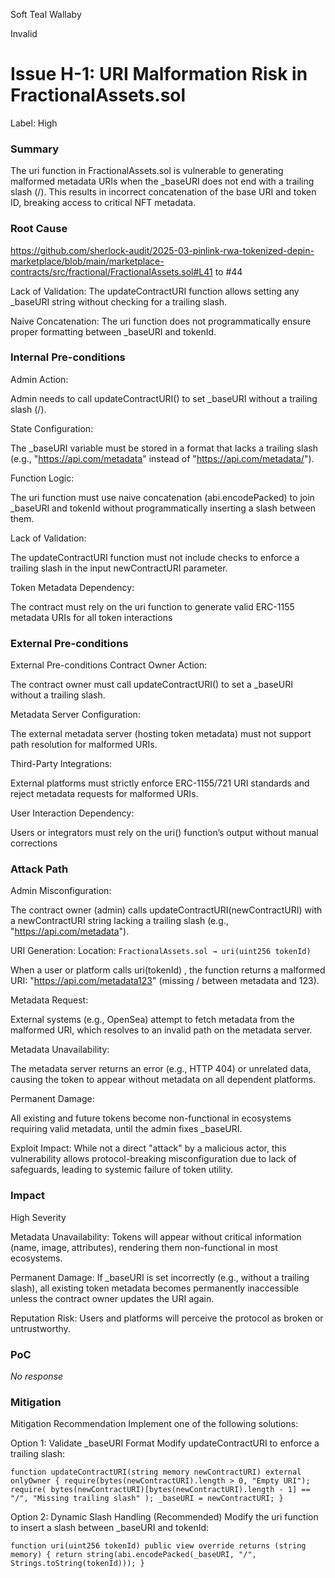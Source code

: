 Soft Teal Wallaby

Invalid

# Issue H-1: URI Malformation Risk in FractionalAssets.sol

Label: High
### Summary
The uri function in FractionalAssets.sol is vulnerable to generating malformed metadata URIs when the _baseURI does not end with a trailing slash (/). This results in incorrect concatenation of the base URI and token ID, breaking access to critical NFT metadata.

### Root Cause
https://github.com/sherlock-audit/2025-03-pinlink-rwa-tokenized-depin-marketplace/blob/main/marketplace-contracts/src/fractional/FractionalAssets.sol#L41  to #44 


Lack of Validation: The updateContractURI function allows setting any _baseURI string without checking for a trailing slash.

Naive Concatenation: The uri function does not programmatically ensure proper formatting between _baseURI and tokenId.



### Internal Pre-conditions


Admin Action:

Admin needs to call updateContractURI() to set _baseURI without a trailing slash (/).

State Configuration:

The _baseURI variable must be stored in a format that lacks a trailing slash (e.g., "https://api.com/metadata" instead of "https://api.com/metadata/").

Function Logic:

The uri function must use naive concatenation (abi.encodePacked) to join _baseURI and tokenId without programmatically inserting a slash between them.

Lack of Validation:

The updateContractURI function must not include checks to enforce a trailing slash in the input newContractURI parameter.

Token Metadata Dependency:

The contract must rely on the uri function to generate valid ERC-1155 metadata URIs for all token interactions 

### External Pre-conditions

External Pre-conditions
Contract Owner Action:

The contract owner must call updateContractURI() to set a _baseURI without a trailing slash.

Metadata Server Configuration:

The external metadata server (hosting token metadata) must not support path resolution for malformed URIs.

Third-Party Integrations:

External platforms must strictly enforce ERC-1155/721 URI standards and reject metadata requests for malformed URIs.

User Interaction Dependency:

Users or integrators must rely on the uri() function’s output without manual corrections

### Attack Path

Admin Misconfiguration:

The contract owner (admin) calls updateContractURI(newContractURI) with a newContractURI string lacking a trailing slash (e.g., "https://api.com/metadata").

URI Generation:
Location: `FractionalAssets.sol → uri(uint256 tokenId)`

When a user or platform calls uri(tokenId) , the function returns a malformed URI:
"https://api.com/metadata123" (missing / between metadata and 123).

Metadata Request:

External systems (e.g., OpenSea) attempt to fetch metadata from the malformed URI, which resolves to an invalid path on the metadata server.

Metadata Unavailability:

The metadata server returns an error (e.g., HTTP 404) or unrelated data, causing the token to appear without metadata on all dependent platforms.

Permanent Damage:

All existing and future tokens become non-functional in ecosystems requiring valid metadata, until the admin fixes _baseURI.

Exploit Impact: While not a direct "attack" by a malicious actor, this vulnerability allows protocol-breaking misconfiguration due to lack of safeguards, leading to systemic failure of token utility.

### Impact

High Severity

Metadata Unavailability: Tokens will appear without critical information (name, image, attributes), rendering them non-functional in most ecosystems.

Permanent Damage: If _baseURI is set incorrectly (e.g., without a trailing slash), all existing token metadata becomes permanently inaccessible unless the contract owner updates the URI again.

Reputation Risk: Users and platforms will perceive the protocol as broken or untrustworthy.



### PoC

_No response_

### Mitigation

Mitigation Recommendation
Implement one of the following solutions:

Option 1: Validate _baseURI Format
Modify updateContractURI to enforce a trailing slash:

`function updateContractURI(string memory newContractURI) external onlyOwner {
    require(bytes(newContractURI).length > 0, "Empty URI");
    require(
        bytes(newContractURI)[bytes(newContractURI).length - 1] == "/",
        "Missing trailing slash"
    );
    _baseURI = newContractURI;
}`

Option 2: Dynamic Slash Handling (Recommended)
Modify the uri function to insert a slash between _baseURI and tokenId:

`function uri(uint256 tokenId) public view override returns (string memory) {
    return string(abi.encodePacked(_baseURI, "/", Strings.toString(tokenId)));
}`
